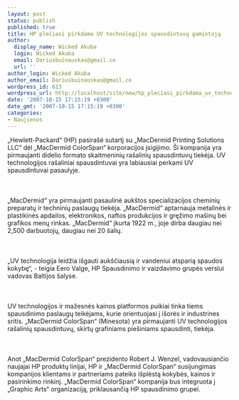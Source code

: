 ```yaml
---
layout: post
status: publish
published: true
title: HP plečiasi pirkdama UV technologijos spausdintuvų gamintoją
author:
  display_name: Wicked Akuba
  login: Wicked Akuba
  email: Dariusbuinauskas@gmail.co
  url: ''
author_login: Wicked Akuba
author_email: Dariusbuinauskas@gmail.co
wordpress_id: 613
wordpress_url: http://localhost/site/new/hp_pleciasi_pirkdama_uv_technologijos_spausdintuvu_gamintoja/
date: '2007-10-15 17:15:19 +0300'
date_gmt: '2007-10-15 17:15:19 +0300'
categories:
- Naujienos
---
```

<p>„Hewlett-Packard“ (HP) pasirašė sutartį su „MacDermid Printing Solutions LLC“ dėl „MacDermid ColorSpan“ korporacijos įsigijimo. Ši kompanija yra pirmaujanti didelio formato skaitmeninių rašalinių spausdintuvų tiekėja.  UV technologijos rašaliniai spausdintuvai yra labiausiai perkami UV spausdintuvai pasaulyje.<br />
<br><br />
<br>„MacDermid“ yra pirmaujanti pasaulinė aukštos specializacijos cheminių preparatų ir techninių paslaugų tiekėja.  „MacDermid“ aptarnauja metalinės ir plastikinės apdailos, elektronikos, naftos produkcijos ir gręžimo mašinų bei grafikos menų rinkas. „MacDermid“ įkurta 1922 m., joje dirba  daugiau nei 2,500 darbuotojų, daugiau nei 20 šalių.<br />
<br><br />
<br>„UV technologija leidžia išgauti aukščiausią ir vandeniui atsparią spaudos kokybę“, - teigia Eero Valge, HP Spausdinimo ir vaizdavimo grupės verslui vadovas Baltijos šalyse.<br />
<br><br />
<br>UV technologijos ir mažesnės kainos platformos puikiai tinka tiems spausdinimo paslaugų teikėjams, kurie orientuojasi į išorės ir industrines sritis. „MacDermid ColorSpan“ (Minesota) yra pirmaujanti UV technologijos rašalinių spausdintuvų, skirtų grafiniams piešiniams spausdinti,  tiekėja.<br />
<br><br />
<br>Anot „MacDermid ColorSpan“ prezidento Robert J. Wenzel, vadovausiančio naujajai HP produktų linijai, HP ir „MacDermid ColorSpan“ susijungimas kompanijos klientams ir partneriams pateiks išplėstą kokybės, kainos ir pasirinkimo rinkinį.  „MacDermid ColorSpan“ kompanija bus integruota į „Graphic Arts“ organizaciją, priklausančią HP spausdinimo grupei.<br />
<br></p>
